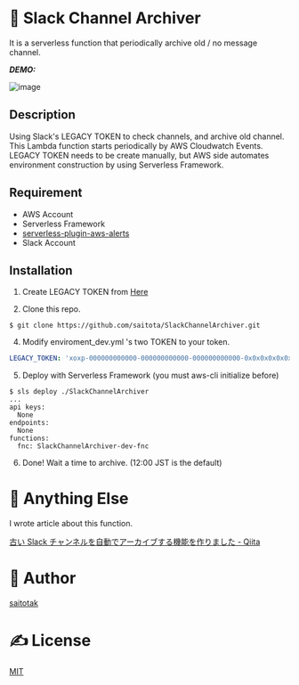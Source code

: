 ﻿# 🤖 Slack Channel Archiver
It is a serverless function that periodically archive old / no message channel.

***DEMO:***

![image](https://user-images.githubusercontent.com/1152469/37551788-0e4f95cc-29eb-11e8-9c7f-db281960837b.png)

## Description
Using Slack's LEGACY TOKEN to check channels, and archive old channel.
This Lambda function starts periodically by AWS Cloudwatch Events.
LEGACY TOKEN needs to be create manually, but AWS side automates environment construction by using Serverless Framework.

## Requirement
- AWS Account
- Serverless Framework
- [serverless-plugin-aws-alerts](https://serverless.com/blog/serverless-ops-metrics/)
- Slack Account

## Installation
1. Create LEGACY TOKEN from [Here](https://api.slack.com/custom-integrations/legacy-tokens)

2. Clone this repo.
```
$ git clone https://github.com/saitota/SlackChannelArchiver.git
```

4. Modify enviroment_dev.yml 's two TOKEN to your token.
``` enviroment_dev.yml
LEGACY_TOKEN: 'xoxp-000000000000-000000000000-000000000000-0x0x0x0x0x0x0x0x0x0x0x0x0x0x0x0x'
```

5. Deploy with Serverless Framework (you must aws-cli initialize before)
```
$ sls deploy ./SlackChannelArchiver
...
api keys:
  None
endpoints:
  None
functions:
  fnc: SlackChannelArchiver-dev-fnc
```
6. Done! Wait a time to archive. (12:00 JST is the default)

# 🤔 Anything Else
I wrote article about this function.

[古い Slack チャンネルを自動でアーカイブする機能を作りました - Qiita](https://qiita.com/saitotak/items/6f84de5218b71831ce2b)

# 🐑 Author
[saitotak](https://qiita.com/saitotak)

# ✍ License
[MIT](./LICENSE)

